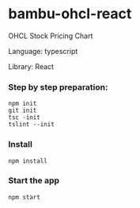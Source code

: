 # bambu-ohcl-react

OHCL Stock Pricing Chart

Language: typescript

Library: React

### Step by step preparation:
    npm init
    git init
    tsc -init
    tslint --init

### Install

    npm install

### Start the app

    npm start
